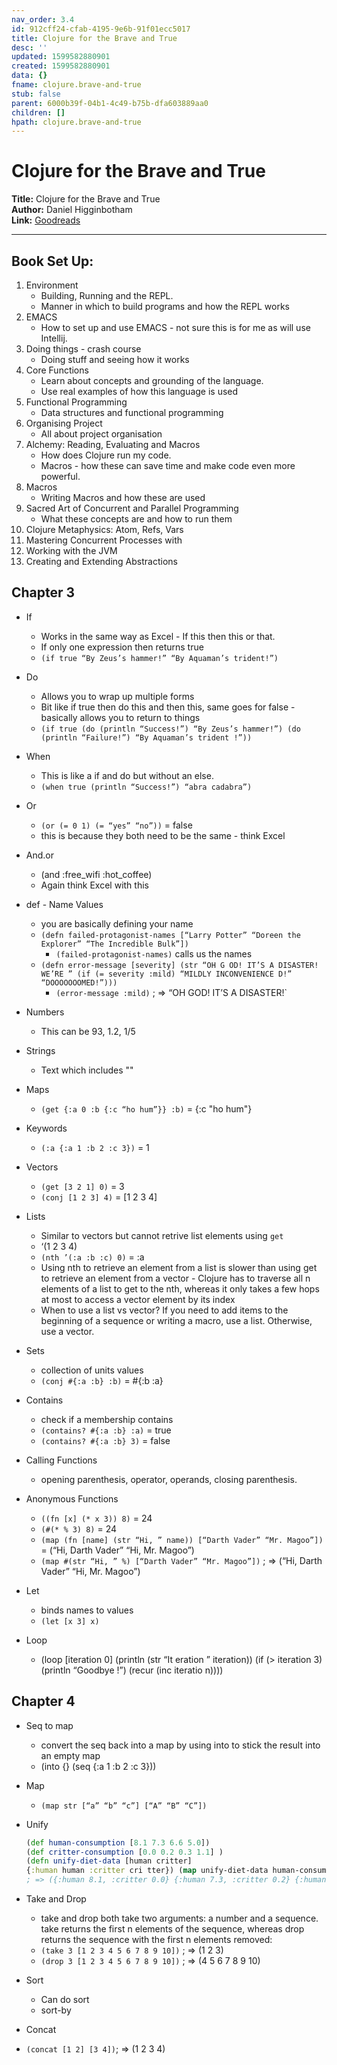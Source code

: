 ```yaml
---
nav_order: 3.4
id: 912cff24-cfab-4195-9e6b-91f01ecc5017
title: Clojure for the Brave and True
desc: ''
updated: 1599582880901
created: 1599582880901
data: {}
fname: clojure.brave-and-true
stub: false
parent: 6000b39f-04b1-4c49-b75b-dfa603889aa0
children: []
hpath: clojure.brave-and-true
---
```

# Clojure for the Brave and True

**Title:** Clojure for the Brave and True  
**Author:** Daniel Higginbotham  
**Link:** [Goodreads](https://www.goodreads.com/en/book/show/20873338-clojure-for-the-brave-and-true) 

* * *

## Book Set Up:

1. Environment
   - Building, Running and the REPL. 
   - Manner in which to build programs and how the REPL works
2. EMACS
   - How to set up and use EMACS - not sure this is for me as will use Intellij.
3. Doing things - crash course
   - Doing stuff and seeing how it works
4. Core Functions
   - Learn about concepts and grounding of the language. 
   - Use real examples of how this language is used
5. Functional Programming
   - Data structures and functional programming
6. Organising Project
   - All about project organisation
7. Alchemy: Reading, Evaluating and Macros
   - How does Clojure run my code. 
   - Macros - how these can save time and make code even more powerful. 
8. Macros
   - Writing Macros and how these are used
9. Sacred Art of Concurrent and Parallel Programming
   - What these concepts are and how to run them 
10. Clojure Metaphysics: Atom, Refs, Vars
11. Mastering Concurrent Processes with 
12. Working with the JVM
13. Creating and Extending Abstractions

## Chapter 3

- If
  - Works in the same way as Excel - If this then this or that.
  - If only one expression then returns true
  - `(if true “By Zeus’s hammer!” “By Aquaman’s trident!”)`

- Do
  - Allows you to wrap up multiple forms
  - Bit like if true then do this and then this, same goes for false -  basically allows you to return to things
  - `(if true (do (println “Success!”) “By Zeus’s hammer!”) (do (println “Failure!”) “By Aquaman’s trident !”))`

- When
  - This is like a if and do but without an else.
  - `(when true (println “Success!”) “abra cadabra”)`

- Or
  - `(or (= 0 1) (= “yes” “no”))` = false
  - this is because they both need to be the same - think Excel

- And.or
  - (and :free_wifi :hot_coffee)
  - Again think Excel with this

- def - Name Values
  - you are basically defining your name
  - `(defn failed-protagonist-names [“Larry Potter” “Doreen the Explorer” “The Incredible Bulk”])`
    - `(failed-protagonist-names)` calls us the names
  - `(defn error-message [severity] (str “OH G OD! IT’S A DISASTER! WE’RE ” (if (= severity :mild) “MILDLY INCONVENIENCE D!” “DOOOOOOOMED!”)))`
    - `(error-message :mild)` ; => “OH GOD! IT’S A DISASTER!\`

- Numbers
  - This can be 93, 1.2, 1/5

- Strings
  - Text which includes ""

- Maps
  - `(get {:a 0 :b {:c “ho hum”}} :b)` = {:c "ho hum"}

- Keywords
  - `(:a {:a 1 :b 2 :c 3})` = 1

- Vectors
  - `(get [3 2 1] 0)` = 3
  - `(conj [1 2 3] 4)`  = [1 2 3 4]

- Lists
  - Similar to vectors but cannot retrive list elements using `get`
  - ‘(1 2 3 4)
  - `(nth ’(:a :b :c) 0)` = :a
  - Using nth to retrieve an element from a list is slower than using get to retrieve an element from a vector - Clojure has to traverse all n elements of a list to get to the nth, whereas it only takes a few hops at most to access a vector element by its index
  - When to use a list vs vector? If you need to add items to the beginning of a sequence or writing a macro, use a list. Otherwise, use a vector.

- Sets
  - collection of units values
  - `(conj #{:a :b} :b)` = #{:b :a}

- Contains
  - check if a membership contains
  - `(contains? #{:a :b} :a)` = true
  - `(contains? #{:a :b} 3)` = false

- Calling Functions
  - opening parenthesis, operator, operands, closing parenthesis.

- Anonymous Functions
  - `((fn [x] (* x 3)) 8)` = 24
  - `(#(* % 3) 8)` = 24
  - `(map (fn [name] (str “Hi, ” name)) [“Darth Vader” “Mr. Magoo”])` = (“Hi, Darth Vader” “Hi, Mr. Magoo”)
  - `(map #(str “Hi, ” %) [“Darth Vader” “Mr. Magoo”])` ; => (“Hi, Darth Vader” “Hi, Mr. Magoo”)

- Let
  - binds names to values
  - `(let [x 3] x)`

- Loop
  - (loop [iteration 0] \(println (str “It eration ” iteration)) (if (> iteration 3) (println “Goodbye !”) (recur (inc iteratio n))))

## Chapter 4

- Seq to map
  - convert the seq back into a map by using into to stick the result into an empty map
  - (into {} (seq {:a 1 :b 2 :c 3}))

- Map
  - `(map str [“a” “b” “c”] [“A” “B” “C”])`

- Unify
  ```Clojure
  (def human-consumption [8.1 7.3 6.6 5.0]) 
  (def critter-consumption [0.0 0.2 0.3 1.1] ) 
  (defn unify-diet-data [human critter] 
  {:human human :critter cri tter}) (map unify-diet-data human-consumption critter-consumption)
  ; => ({:human 8.1, :critter 0.0} {:human 7.3, :critter 0.2} {:human 6.6, :critter 0.3} {:human 5.0, :critter 1.8})
  ```

- Take and Drop
  - take and drop both take two arguments: a number and a sequence. take returns the first n elements of the sequence, whereas drop returns the sequence with the first n elements removed: 
  - `(take 3 [1 2 3 4 5 6 7 8 9 10])` ; => (1 2 3)
  - `(drop 3 [1 2 3 4 5 6 7 8 9 10])` ; => (4 5 6 7 8 9 10)

- Sort
  - Can do sort
  - sort-by

- Concat

- `(concat [1 2] [3 4])`; => (1 2 3 4)
